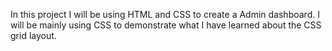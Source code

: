 In this project I will be using HTML and CSS to create a Admin dashboard. I will be mainly using CSS to demonstrate what I have learned about the CSS grid layout.